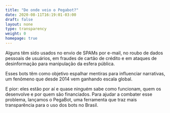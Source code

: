 ```yaml
---
title: "De onde veio o Pegabot?"
date: 2020-08-11T16:19:01-03:00
draft: false
layout: none
type: transparency
weight: 0
homepage: true
---
```

Alguns têm sido usados no envio de SPAMs por e-mail, no roubo de dados pessoais de usuários, em fraudes de cartão de crédito e em ataques de desinformação para manipulação da esfera pública.

Esses bots têm como objetivo espalhar mentiras para influenciar narrativas, um fenômeno que desde 2014 vem ganhando escala global.

E pior: eles estão por aí e quase ninguém sabe como funcionam, quem os desenvolve e por quem são financiados. Para ajudar a combater esse problema, lançamos o PegaBot, uma ferramenta que traz mais transparência para o uso dos bots no Brasil.
